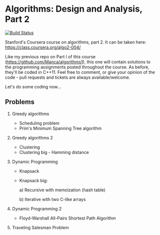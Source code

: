 # Algorithms: Design and Analysis, Part 2

[![Build Status](https://travis-ci.org/Manca/algorithms2.svg?branch=master)](https://travis-ci.org/Manca/algorithms2)

Stanford's Coursera course on algorithms, part 2. It can be taken here: https://class.coursera.org/algo2-004/

Like my previous repo on Part I of this course (https://github.com/Manca/algorithms1), this one will contain solutions to the programming assignments posted throughout the course. As before, they'll be coded in C++11. Feel free to comment, or give your opinion of the code - pull requests and tickets are always available/welcome.

Let's do some coding now...

## Problems
1) Greedy algorithms
   - Scheduling problem
   - Prim's Minimum Spanning Tree algorithm

2) Greedy algorithms 2
   - Clustering
   - Clustering big - Hamming distance
   
3) Dynamic Programming
   - Knapsack
   - Knapsack big:

     a) Recursive with memoization (hash table)

	 b) Iterative with two C-like arrays

4) Dynamic Programming 2
   - Floyd-Warshall All-Pairs Shortest Path Algorithm

5) Traveling Salesman Problem
